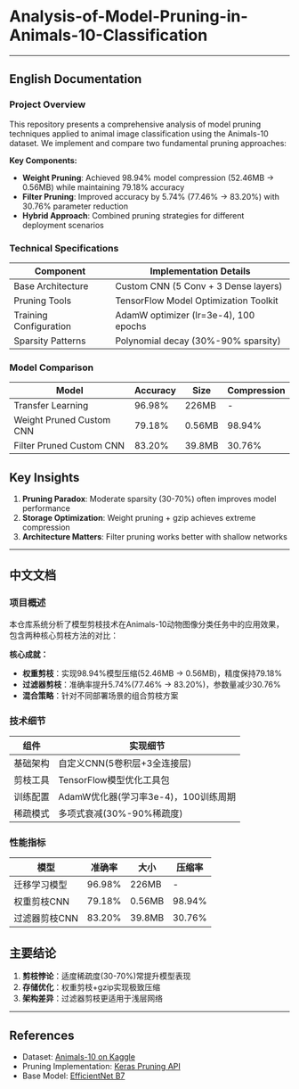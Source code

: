 # Analysis-of-Model-Pruning-in-Animals-10-Classification

---

## English Documentation

###  Project Overview
This repository presents a comprehensive analysis of model pruning techniques applied to animal image classification using the Animals-10 dataset. We implement and compare two fundamental pruning approaches:

**Key Components:**
- **Weight Pruning**: Achieved 98.94% model compression (52.46MB → 0.56MB) while maintaining 79.18% accuracy
- **Filter Pruning**: Improved accuracy by 5.74% (77.46% → 83.20%) with 30.76% parameter reduction
- **Hybrid Approach**: Combined pruning strategies for different deployment scenarios

###  Technical Specifications
| Component               | Implementation Details                 |
|-------------------------|----------------------------------------|
| Base Architecture       | Custom CNN (5 Conv + 3 Dense layers)   |
| Pruning Tools           | TensorFlow Model Optimization Toolkit  |
| Training Configuration  | AdamW optimizer (lr=3e-4), 100 epochs  |
| Sparsity Patterns       | Polynomial decay (30%-90% sparsity)    |

### Model Comparison
| Model                   | Accuracy | Size  | Compression |
|-------------------------|----------|-------|-------------|
| Transfer Learning       | 96.98%   | 226MB | -           |
| Weight Pruned Custom CNN| 79.18%   | 0.56MB| 98.94%      |
| Filter Pruned Custom CNN| 83.20%   | 39.8MB| 30.76%      |

## Key Insights
1. **Pruning Paradox**: Moderate sparsity (30-70%) often improves model performance
2. **Storage Optimization**: Weight pruning + gzip achieves extreme compression
3. **Architecture Matters**: Filter pruning works better with shallow networks

---

## 中文文档

### 项目概述
本仓库系统分析了模型剪枝技术在Animals-10动物图像分类任务中的应用效果，包含两种核心剪枝方法的对比：

**核心成就：**
- **权重剪枝**：实现98.94%模型压缩(52.46MB → 0.56MB)，精度保持79.18%
- **过滤器剪枝**：准确率提升5.74%(77.46% → 83.20%)，参数量减少30.76%
- **混合策略**：针对不同部署场景的组合剪枝方案

###  技术细节
| 组件                | 实现细节                               |
|---------------------|---------------------------------------|
| 基础架构            | 自定义CNN(5卷积层+3全连接层)          |
| 剪枝工具            | TensorFlow模型优化工具包              |
| 训练配置            | AdamW优化器(学习率3e-4)，100训练周期  |
| 稀疏模式            | 多项式衰减(30%-90%稀疏度)             |

###  性能指标
| 模型                  | 准确率   | 大小   | 压缩率     |
|-----------------------|---------|--------|-----------|
| 迁移学习模型          | 96.98%  | 226MB  | -         |
| 权重剪枝CNN           | 79.18%  | 0.56MB | 98.94%    |
| 过滤器剪枝CNN         | 83.20%  | 39.8MB | 30.76%    |

## 主要结论
1. **剪枝悖论**：适度稀疏度(30-70%)常提升模型表现  
2. **存储优化**：权重剪枝+gzip实现极致压缩  
3. **架构差异**：过滤器剪枝更适用于浅层网络  

---


##  References
- Dataset: [Animals-10 on Kaggle](https://www.kaggle.com/datasets/alessiocorrado99/animals10)
- Pruning Implementation: [Keras Pruning API](https://www.tensorflow.org/model_optimization)
- Base Model: [EfficientNet B7](https://keras.io/api/applications/efficientnet/)
